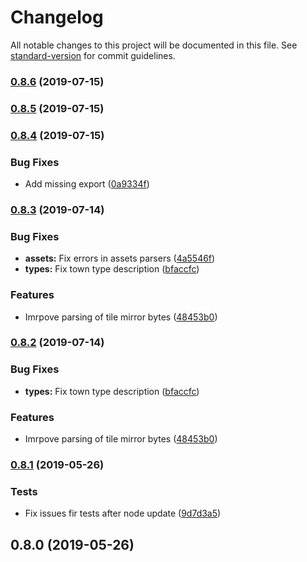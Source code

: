 # Changelog

All notable changes to this project will be documented in this file. See [standard-version](https://github.com/conventional-changelog/standard-version) for commit guidelines.

### [0.8.6](https://github.com/srg-kostyrko/homm3-parser/compare/v0.8.5...v0.8.6) (2019-07-15)



### [0.8.5](https://github.com/srg-kostyrko/homm3-parser/compare/v0.8.4...v0.8.5) (2019-07-15)



### [0.8.4](https://github.com/srg-kostyrko/homm3-parser/compare/v0.8.3...v0.8.4) (2019-07-15)


### Bug Fixes

* Add missing export ([0a9334f](https://github.com/srg-kostyrko/homm3-parser/commit/0a9334f))



### [0.8.3](https://github.com/srg-kostyrko/homm3-parser/compare/v0.8.1...v0.8.3) (2019-07-14)


### Bug Fixes

* **assets:** Fix errors in assets parsers ([4a5546f](https://github.com/srg-kostyrko/homm3-parser/commit/4a5546f))
* **types:** Fix town type description ([bfaccfc](https://github.com/srg-kostyrko/homm3-parser/commit/bfaccfc))


### Features

* Imrpove parsing of tile mirror bytes ([48453b0](https://github.com/srg-kostyrko/homm3-parser/commit/48453b0))



### [0.8.2](https://github.com/srg-kostyrko/homm3-parser/compare/v0.8.1...v0.8.2) (2019-07-14)


### Bug Fixes

* **types:** Fix town type description ([bfaccfc](https://github.com/srg-kostyrko/homm3-parser/commit/bfaccfc))


### Features

* Imrpove parsing of tile mirror bytes ([48453b0](https://github.com/srg-kostyrko/homm3-parser/commit/48453b0))



### [0.8.1](https://github.com/srg-kostyrko/homm3-parser/compare/v0.8.0...v0.8.1) (2019-05-26)


### Tests

* Fix issues fir tests after node update ([9d7d3a5](https://github.com/srg-kostyrko/homm3-parser/commit/9d7d3a5))



## 0.8.0 (2019-05-26)
